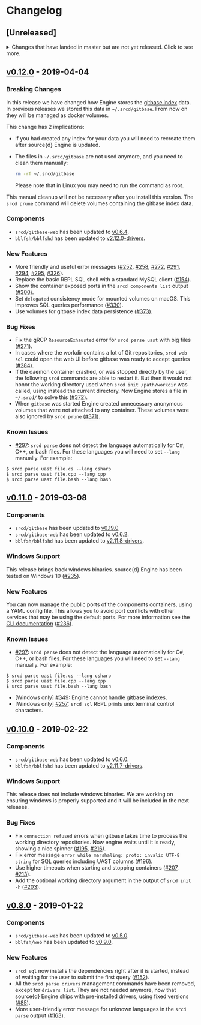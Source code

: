 # Changelog

## [Unreleased]
<details>
  <summary>
    Changes that have landed in master but are not yet released.
    Click to see more.
  </summary>

### Components

- `srcd/gitbase-web` has been updated to [v0.6.5](https://github.com/src-d/gitbase-web/releases/tag/v0.6.5).
- `bblfsh/bblfshd` has been updated to [v2.12.1-drivers](https://github.com/bblfsh/bblfshd/releases/tag/v2.12.1).

### Breaking Changes

- `srcd` commands do not have a `-v/--verbose` flag anymore, it has been replaced with the `--log-level=debug` option ([#410](https://github.com/src-d/engine/issues/410)).
- The `srcd/cli-daemon` docker image executable now requires to use the `serve` sub command. This does not affect end users ([#410](https://github.com/src-d/engine/issues/410)).
- Command `srcd parse drivers list` has been renamed to `srcd parse drivers` ([#320](https://github.com/src-d/engine/issues/320)).

### New Features

- New `srcd config` command. A convenient way to open your `~/.srcd/config.yml` file, populating it with the default config values if it is empty ([#422](https://github.com/src-d/engine/issues/422)).
- The `srcd` commands now have the following new options for log messages ([#410](https://github.com/src-d/engine/issues/410)):
  ```
  --log-level=[info|debug|warning|error] Logging level (default: info) [$LOG_LEVEL]
  --log-format=[text|json]               log format, defaults to text on a terminal and json otherwise [$LOG_FORMAT]
  --log-fields=                          default fields for the logger, specified in json [$LOG_FIELDS]
  --log-force-format                     ignore if it is running on a terminal or not [$LOG_FORCE_FORMAT]
  ```

- New command `srcd components start component(s)`, to start source{d} components [#433](https://github.com/src-d/engine/issues/433)
- The `gitbase` container can be very CPU intensive and some queries can cause the host to freeze. Now the container is started with a limit on the available host CPU ([#452](https://github.com/src-d/engine/issues/452)).

### Bug Fixes

- The commands fail gracefully if an incompatible Docker installation is found, such as Docker Toolbox  ([#417](https://github.com/src-d/engine/issues/417)).

### Known Issues

- [#297](https://github.com/src-d/engine/issues/297): `srcd parse` does not detect the language automatically for bash files. For this language you will need to set `--lang` manually. For example:
```
$ srcd parse uast file.bash --lang bash
```

</details>

## [v0.12.0](https://github.com/src-d/engine/releases/tag/v0.12.0) - 2019-04-04

### Breaking Changes

In this release we have changed how Engine stores the [gitbase index](https://docs.sourced.tech/gitbase/using-gitbase/indexes) data. In previous releases we stored this data in `~/.srcd/gitbase`. From now on they will be managed as docker volumes.

This change has 2 implications:

- If you had created any index for your data you will need to recreate them after source{d} Engine is updated.
- The files in `~/.srcd/gitbase` are not used anymore, and you need to clean them manually:

  ```bash
  rm -rf ~/.srcd/gitbase
  ```
  Please note that in Linux you may need to run the command as root.

This manual cleanup will not be necessary after you install this version. The `srcd prune` command will delete volumes containing the gitbase index data.

### Components

- `srcd/gitbase-web` has been updated to [v0.6.4](https://github.com/src-d/gitbase-web/releases/tag/v0.6.4).
- `bblfsh/bblfshd` has been updated to [v2.12.0-drivers](https://github.com/bblfsh/bblfshd/releases/tag/v2.12.0).

### New Features

- More friendly and useful error messages ([#252](https://github.com/src-d/engine/issues/252), [#258](https://github.com/src-d/engine/issues/258), [#272](https://github.com/src-d/engine/issues/272), [#291](https://github.com/src-d/engine/issues/291), [#294](https://github.com/src-d/engine/issues/294), [#295](https://github.com/src-d/engine/issues/295), [#326](https://github.com/src-d/engine/issues/326)).
- Replace the basic REPL SQL shell with a standard MySQL client ([#154](https://github.com/src-d/engine/issues/154)).
- Show the container exposed ports in the `srcd components list` output ([#300](https://github.com/src-d/engine/issues/300)).
- Set `delegated` consistency mode for mounted volumes on macOS. This improves SQL queries performance ([#330](https://github.com/src-d/engine/issues/330)).
- Use volumes for gitbase index data persistence ([#373](https://github.com/src-d/engine/issues/373)).

### Bug Fixes

- Fix the gRCP `ResourceExhausted` error for `srcd parse uast` with big files ([#271](https://github.com/src-d/engine/issues/271)).
- In cases where the workdir contains a lot of Git repositories, `srcd web sql` could open the web UI before gitbase was ready to accept queries ([#284](https://github.com/src-d/engine/issues/284)).
- If the daemon container crashed, or was stopped directly by the user, the following `srcd` commands are able to restart it. But then it would not honor the working directory used when `srcd init /path/workdir` was called, using instead the current directory. Now Engine stores a file in `~/.srcd/` to solve this ([#372](https://github.com/src-d/engine/issues/372)).
- When `gitbase` was started Engine created unnecessary anonymous volumes that were not attached to any container. These volumes were also ignored by `srcd prune` ([#371](https://github.com/src-d/engine/pull/371)).

### Known Issues

- [#297](https://github.com/src-d/engine/issues/297): `srcd parse` does not detect the language automatically for C#, C++, or bash files. For these languages you will need to set `--lang` manually. For example:
```
$ srcd parse uast file.cs --lang csharp
$ srcd parse uast file.cpp --lang cpp
$ srcd parse uast file.bash --lang bash
```

## [v0.11.0](https://github.com/src-d/engine/releases/tag/v0.11.0) - 2019-03-08

### Components

- `srcd/gitbase` has been updated to [v0.19.0](https://github.com/src-d/gitbase/releases/tag/v0.19.0)
- `srcd/gitbase-web` has been updated to [v0.6.2](https://github.com/src-d/gitbase-web/releases/tag/v0.6.2).
- `bblfsh/bblfshd` has been updated to [v2.11.8-drivers](https://github.com/bblfsh/bblfshd/releases/tag/v2.11.8).

### Windows Support

This release brings back windows binaries. source{d} Engine has been tested on Windows 10 ([#235](https://github.com/src-d/engine/issues/235)).

### New Features

You can now manage the public ports of the components containers, using a YAML config file. This allows you to avoid port conflicts with other services that may be using the default ports. For more information see the [CLI documentation](https://docs.sourced.tech/engine/learn-more/commands#srcd) ([#236](https://github.com/src-d/engine/issues/236)).

### Known Issues

- [#297](https://github.com/src-d/engine/issues/297): `srcd parse` does not detect the language automatically for C#, C++, or bash files. For these languages you will need to set `--lang` manually. For example:
```
$ srcd parse uast file.cs --lang csharp
$ srcd parse uast file.cpp --lang cpp
$ srcd parse uast file.bash --lang bash
```

- [Windows only] [#349](https://github.com/src-d/engine/issues/349): Engine cannot handle gitbase indexes.
- [Windows only] [#257](https://github.com/src-d/engine/issues/257): `srcd sql` REPL prints unix terminal control characters.

## [v0.10.0](https://github.com/src-d/engine/releases/tag/v0.10.0) - 2019-02-22

### Components

- `srcd/gitbase-web` has been updated to [v0.6.0](https://github.com/src-d/gitbase-web/releases/tag/v0.6.0).
- `bblfsh/bblfshd` has been updated to [v2.11.7-drivers](https://github.com/bblfsh/bblfshd/releases/tag/v2.11.7).

### Windows Support

This release does not include windows binaries. We are working on ensuring windows is properly supported and it will be included in the next releases.

### Bug Fixes

- Fix `connection refused` errors when gitbase takes time to process the working directory repositories. Now engine waits until it is ready, showing a nice spinner ([#195](https://github.com/src-d/engine/issues/195), [#216](https://github.com/src-d/engine/issues/216)).
- Fix error message `error while marshaling: proto: invalid UTF-8 string` for SQL queries including UAST columns ([#196](https://github.com/src-d/engine/issues/196)).
- Use higher timeouts when starting and stopping containers ([#207](https://github.com/src-d/engine/issues/207), [#213](https://github.com/src-d/engine/issues/213)).
- Add the optional working directory argument in the output of `srcd init -h` ([#203](https://github.com/src-d/engine/issues/203)).

## [v0.8.0](https://github.com/src-d/engine/releases/tag/v0.8.0) - 2019-01-22

### Components

- `srcd/gitbase-web` has been updated to [v0.5.0](https://github.com/src-d/gitbase-web/releases/tag/v0.5.0).
- `bblfsh/web` has been updated to [v0.9.0](https://github.com/bblfsh/web/releases/tag/v0.9.0).

### New Features

- `srcd sql` now installs the dependencies right after it is started, instead of waiting for the user to submit the first query ([#152](https://github.com/src-d/engine/issues/152)).
- All the `srcd parse drivers` management commands have been removed, except for `drivers list`. They are not needed anymore, now that source{d} Engine ships with pre-installed drivers, using fixed versions ([#85](https://github.com/src-d/engine/issues/85)).
- More user-friendly error message for unknown languages in the `srcd parse` output ([#163](https://github.com/src-d/engine/issues/163)).
